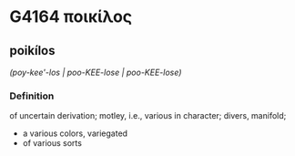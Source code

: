# G4164 ποικίλος

## poikílos

_(poy-kee'-los | poo-KEE-lose | poo-KEE-lose)_

### Definition

of uncertain derivation; motley, i.e., various in character; divers, manifold; 

- a various colors, variegated
- of various sorts
